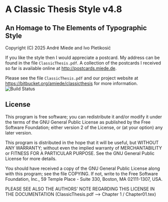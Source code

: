 # A Classic Thesis Style v4.8
## An Homage to The Elements of Typographic Style
Copyright (C) 2025 André Miede and Ivo Pletikosić 

If you like the style then I would appreciate a postcard. My address can be found in the file `ClassicThesis.pdf`. A collection of the postcards I received so far is available online at <http://postcards.miede.de>.

Please see the file `ClassicThesis.pdf` and our project website at <https://bitbucket.org/amiede/classicthesis> for more information.  
![Build Status](https://img.shields.io/bitbucket/pipelines/amiede/classicthesis)

## License
This program is free software; you can redistribute it and/or modify it under the terms of the GNU General Public License as published by the Free Software Foundation; either version 2 of the License, or (at your option) any later version.

This program is distributed in the hope that it will be useful, but WITHOUT ANY WARRANTY; without even the implied warranty of MERCHANTABILITY or FITNESS FOR A PARTICULAR PURPOSE. See the GNU General Public License for more details.

You should have received a copy of the GNU General Public License along with this program; see the file COPYING. If not, write to the Free Software Foundation, Inc., 59 Temple Place - Suite 330, Boston, MA 02111-1307, USA.

PLEASE SEE ALSO THE AUTHORS' NOTE REGARDING THIS LICENSE IN THE DOCUMENTATION (ClassicThesis.pdf --> Chapter 1 / Chapter01.tex)
